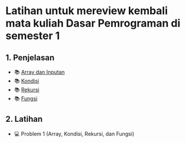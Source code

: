 # Latihan untuk mereview kembali mata kuliah Dasar Pemrograman di semester 1 

## 1. Penjelasan  
  - :books: [Array dan Inputan](https://github.com/AikaMinami/Java-Exercise/blob/main/ArrayAndInput.java)
  - :books: [Kondisi](https://github.com/AikaMinami/Java-Exercise/blob/main/Condition.java)
  - :books: [Rekursi](https://github.com/AikaMinami/Java-Exercise/blob/main/Recursion.java)
  - :books: [Fungsi](https://github.com/AikaMinami/Java-Exercise/blob/main/Function.java)   
    
## 2. Latihan   
 - :computer: Problem 1 (Array, Kondisi, Rekursi, dan Fungsi)

